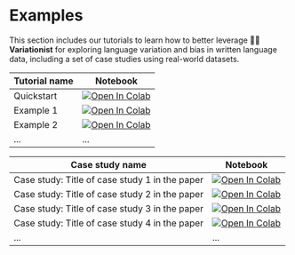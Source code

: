 # Examples

This section includes our tutorials to learn how to better leverage 🕵️‍♀️ **Variationist** for exploring language variation and bias in written language data, including a set of case studies using real-world datasets.

| Tutorial name | Notebook |
| ----------- | -------- |
| Quickstart | [![Open In Colab](https://colab.research.google.com/assets/colab-badge.svg)](https://colab.research.google.com/github/dhfbk/variationist/blob/main/examples/Variationist-Quickstart.ipynb) |
| Example 1 | [![Open In Colab](https://colab.research.google.com/assets/colab-badge.svg)](https://colab.research.google.com/github/dhfbk/variationist/blob/.../examples/example.ipynb) |
| Example 2 | [![Open In Colab](https://colab.research.google.com/assets/colab-badge.svg)](https://colab.research.google.com/github/dhfbk/variationist/blob/.../examples/example.ipynb) |
| ... | ... |

| Case study name | Notebook |
| ----------- | -------- |
| Case study: Title of case study 1 in the paper | [![Open In Colab](https://colab.research.google.com/assets/colab-badge.svg)](https://colab.research.google.com/github/dhfbk/variationist/blob/.../examples/example.ipynb) |
| Case study: Title of case study 2 in the paper | [![Open In Colab](https://colab.research.google.com/assets/colab-badge.svg)](https://colab.research.google.com/github/dhfbk/variationist/blob/.../examples/example.ipynb) |
| Case study: Title of case study 3 in the paper | [![Open In Colab](https://colab.research.google.com/assets/colab-badge.svg)](https://colab.research.google.com/github/dhfbk/variationist/blob/.../examples/example.ipynb) |
| Case study: Title of case study 4 in the paper | [![Open In Colab](https://colab.research.google.com/assets/colab-badge.svg)](https://colab.research.google.com/github/dhfbk/variationist/blob/.../examples/example.ipynb) |
| ... | ... |
